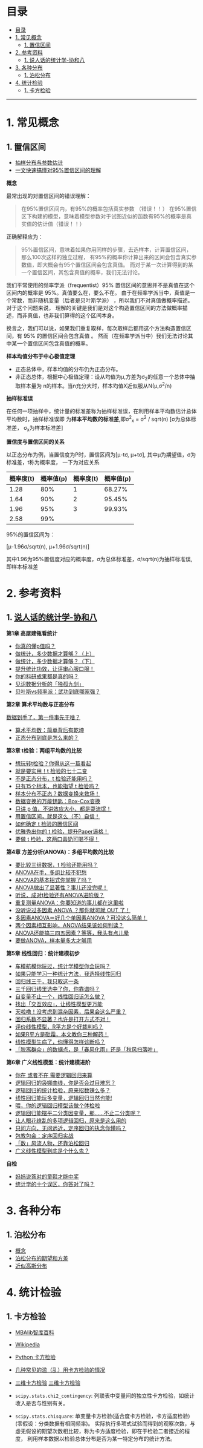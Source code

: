 # 目录

<!--自动插入TOC：https://github.com/ekalinin/github-markdown-toc-->
<!--ts-->
   * [目录](#目录)
   * [1. 常见概念](#1-常见概念)
      * [1. 置信区间](#1-置信区间)
   * [2. 参考资料](#2-参考资料)
      * [1. <a href="https://mp.weixin.qq.com/s/9UQ-dXbP9wuOZ5B_TjDstg" rel="nofollow">说人话的统计学-协和八</a>](#1-说人话的统计学-协和八)
   * [3. 各种分布](#3-各种分布)
      * [1. 泊松分布](#1-泊松分布)
   * [4. 统计检验](#4-统计检验)
      * [1. 卡方检验](#1-卡方检验)

<!-- Added by: luyl, at: 2019-01-29T10:21+08:00 -->

<!--te-->

----

# 1. 常见概念

## 1. 置信区间

* [抽样分布与参数估计](https://wenku.baidu.com/view/df8a35aef90f76c661371ab9.html)
* [一文快速搞懂对95%置信区间的理解](https://blog.csdn.net/pannn0504/article/details/82455934)


**概念**

最常出现的对置信区间的错误理解：

> 在95%置信区间内，有95%的概率包括真实参数  （错误！！）
在95%置信区下构建的模型，意味着模型参数对于试图近似的函数有95%的概率是真实值的估计值（错误！！）

正确解释应为：

> 95%置信区间，意味着如果你用同样的步骤，去选样本，计算置信区间，那么100次这样的独立过程，
有95%的概率你计算出来的区间会包含真实参数值，即大概会有95个置信区间会包含真值。
而对于某一次计算得到的某一个置信区间，其包含真值的概率，我们无法讨论。

我们平常使用的频率学派（frequentist）95% 置信区间的意思并不是真值在这个区间内的概率是 95%。真值要么在，要么不在。
由于在频率学派当中，真值是一个常数，而非随机变量（后者是贝叶斯学派） ，所以我们不对真值做概率描述。对于这个问题来说，
理解的关键是我们是对这个构造置信区间的方法做概率描述，而非真值，也非我们算得的这个区间本身。

换言之，我们可以说，如果我们重复取样，每次取样后都用这个方法构造置信区间，有 95% 的置信区间会包含真值 。
然而（在频率学派当中）我们无法讨论其中某一个置信区间包含真值的概率。


**样本均值分布于中心极值定理**

* 正态总体中，样本均值的分布仍为正态分布。
* 非正态总体，根据中心极值定理：设从均值为μ,方差为σ<sub>2</sub>的任意一个总体中抽取样本量为
n的样本。当n充分大时，样本均值X近似服从N(μ,σ<sup>2</sup>/n)


**抽样标准误**

在任何一项抽样中，统计量的标准差称为抽样标准误，在利用样本平均数估计总体平均数时，抽样标准误即
为**样本平均数的标准差**,即σ<sup>2</sup><sub>x</sub> = σ<sup>2</sup> / sqrt(n)  [σ为总体标准差，
σ<sub>x</sub>为样本标准差]


**置信度与置信区间的关系**

以正态分布为例，当置信度为P时，置信区间为[μ-tσ, μ+tσ], 其中μ为期望值，σ为标准差，t称为概率度，
一下为对应关系

| 概率度(t) | 概率值(p) | 概率度(t) | 概率值(p) |
| ---- | ---- | ---- | ---- |
| 1.28 | 80% | 1 | 68.27% |
| 1.64 | 90% | 2 | 95.45% |
| 1.96 | 95% | 3 | 99.93% |
| 2.58 | 99% |   |        |

95%的置信区间为：

[μ-1.96σ/sqrt(n), μ+1.96σ/sqrt(n)]

其中1.96为95%置信度对应的概率度，σ为总体标准差，σ/sqrt(n)为抽样标准误, 即样本标准差





# 2. 参考资料

## 1. [说人话的统计学-协和八](https://mp.weixin.qq.com/s/9UQ-dXbP9wuOZ5B_TjDstg)

**第1章 高屋建瓴看统计**

* [你真的懂p值吗？](http://mp.weixin.qq.com/s?__biz=MzAxMDA4NjU3OA==&mid=207134405&idx=1&sn=8a4e661a0cd0fad97d869845f2e4b1a2&scene=21#wechat_redirect)
* [做统计，多少数据才算够？（上）](http://mp.weixin.qq.com/s?__biz=MzAxMDA4NjU3OA==&mid=207643438&idx=1&sn=20fbf90250185008f841fffe28bf4e9b&scene=21#wechat_redirect)
* [做统计，多少数据才算够？（下）](http://mp.weixin.qq.com/s?__biz=MzAxMDA4NjU3OA==&mid=207981601&idx=1&sn=ec4235c0df795e858ed99020381473c0&scene=21#wechat_redirect)
* [提升统计功效，让评审心服口服！](http://mp.weixin.qq.com/s?__biz=MzAxMDA4NjU3OA==&mid=208048284&idx=1&sn=ea3e00da596826b6c0b267bca46e4306&scene=21#wechat_redirect)
* [你的科研成果都是真的吗？](http://mp.weixin.qq.com/s?__biz=MzAxMDA4NjU3OA==&mid=208129350&idx=1&sn=734fa50cf19fec17afb7103c11fd6439&scene=21#wechat_redirect)
* [见识数据分析的「独孤九剑」](http://mp.weixin.qq.com/s?__biz=MzAxMDA4NjU3OA==&mid=208295028&idx=1&sn=d22dea627fff86bf0daded79959bd019&scene=21#wechat_redirect)
* [贝叶斯vs频率派：武功到底哪家强？](http://mp.weixin.qq.com/s?__biz=MzAxMDA4NjU3OA==&mid=208453473&idx=1&sn=8d16e540580c3aced266a6c9041f996c&scene=21#wechat_redirect)

**第2章 算术平均数与正态分布**

[数据到手了，第一件事先干啥？](http://mp.weixin.qq.com/s?__biz=MzAxMDA4NjU3OA==&mid=400430409&idx=1&sn=03b30d4122d177650543f50649195ebd&scene=21#wechat_redirect)
* [算术平均数：简单背后有乾坤](http://mp.weixin.qq.com/s?__biz=MzAxMDA4NjU3OA==&mid=400735492&idx=1&sn=dc2b5dae73740cd2841dabf2c420f842&scene=21#wechat_redirect)
* [正态分布到底是怎么来的？](http://mp.weixin.qq.com/s?__biz=MzAxMDA4NjU3OA==&mid=401781634&idx=1&sn=4cbabdb7191b8d49df95f0988943e18b&scene=21#wechat_redirect)

**第3章 t检验：两组平均数的比较**

* [想玩转t检验？你得从这一篇看起](http://mp.weixin.qq.com/s?__biz=MzAxMDA4NjU3OA==&mid=402713181&idx=1&sn=eafb0bd061c6d22fba9582ba230a942c&scene=21#wechat_redirect)
* [就是要实用！t 检验的七十二变](http://mp.weixin.qq.com/s?__biz=MzAxMDA4NjU3OA==&mid=403019527&idx=1&sn=9d279713517f96a204d4541e3ff68023&scene=21#wechat_redirect)
* [不是正态分布，t 检验还能用吗？](http://mp.weixin.qq.com/s?__biz=MzAxMDA4NjU3OA==&mid=403375449&idx=1&sn=2fb2c79f8b272686d3908c38ad03b6b1&scene=21#wechat_redirect)
* [只有15个标本，也能指望 t 检验吗？](http://mp.weixin.qq.com/s?__biz=MzAxMDA4NjU3OA==&mid=403973660&idx=1&sn=e6c513cfde7b47f1c195d401d142f0f2&scene=21#wechat_redirect)
* [样本分布不正态？数据变换来救场！](http://mp.weixin.qq.com/s?__biz=MzAxMDA4NjU3OA==&mid=2652548058&idx=1&sn=35f73ef5a627b20c1fd29e3eb3ed8b33&scene=21#wechat_redirect)
* [数据变换的万能钥匙：Box-Cox变换](http://mp.weixin.qq.com/s?__biz=MzAxMDA4NjU3OA==&mid=2652548109&idx=1&sn=0fdd23615447ee8ec27900dbb33a0026&scene=21#wechat_redirect)
* [只讲 p 值，不讲效应大小，都是耍流氓！](http://mp.weixin.qq.com/s?__biz=MzAxMDA4NjU3OA==&mid=2652548670&idx=1&sn=93eb1ce6a6b97c21247108db2a868361&scene=21#wechat_redirect)
* [用置信区间，就是这么（不）自信！](http://mp.weixin.qq.com/s?__biz=MzAxMDA4NjU3OA==&mid=2652549146&idx=1&sn=94f80df33a0ff425c9884971645a33be&scene=21#wechat_redirect)
* [如何确定 t 检验的置信区间](http://mp.weixin.qq.com/s?__biz=MzAxMDA4NjU3OA==&mid=2652549198&idx=2&sn=b27598a5f93c9d4957c1287be799b374&scene=21#wechat_redirect)
* [优雅秀出你的 t 检验，提升Paper逼格！](http://mp.weixin.qq.com/s?__biz=MzAxMDA4NjU3OA==&mid=2652549367&idx=1&sn=6a32c3a96bbf885ebd81c7dd4c52783e&scene=21#wechat_redirect)
* [要做 t 检验，这两口毒奶可喝不得！](http://mp.weixin.qq.com/s?__biz=MzAxMDA4NjU3OA==&mid=2652549476&idx=1&sn=d571ebf331f5ad08413f9e9a57c73b3c&scene=21#wechat_redirect)

**第4章 方差分析(ANOVA)：多组平均数的比较**

* [要比较三组数据，t 检验还能用吗？](http://mp.weixin.qq.com/s?__biz=MzAxMDA4NjU3OA==&mid=2652549639&idx=1&sn=877daad6e64e689dfb72b8ab7b95bb18&scene=21#wechat_redirect)
* [ANOVA在手，多组比较不犯愁](http://mp.weixin.qq.com/s?__biz=MzAxMDA4NjU3OA==&mid=2652549791&idx=1&sn=e7079f101ccc4ca5a2f9899d163d2e60&scene=21#wechat_redirect)
* [ANOVA的基本招式你掌握了吗？](http://mp.weixin.qq.com/s?__biz=MzAxMDA4NjU3OA==&mid=2652549926&idx=1&sn=7dc7d10bd57a8833ebe67a2e33f7f0dd&chksm=80bba2fbb7cc2bedc1d37f5b35e2b581479c327bf0edb1a5b39392027c7ee977c8644c8eca7d&scene=21#wechat_redirect)
* [ANOVA做出了显著性？事儿还没完呢！](http://mp.weixin.qq.com/s?__biz=MzAxMDA4NjU3OA==&mid=2652550143&idx=1&sn=c3ee5aafdf9404bba3abeb3386ef9f83&chksm=80bba222b7cc2b3436e6e9b5509055d1387ad21eb89c24b26d571452fdfb56cfbeb0e93c011e&scene=21#wechat_redirect)
* [听说，成对t检验还有ANOVA进阶版？](http://mp.weixin.qq.com/s?__biz=MzAxMDA4NjU3OA==&mid=2652550306&idx=1&sn=394f7597b8e80f5a20877923094b7663&chksm=80bba57fb7cc2c6979d94982d4e4b10a24c66434ba6ece4deb5a22fe4047720d21f6c0a8cdbc&scene=21#wechat_redirect)
* [重复测量ANOVA：你要知道的事儿都在这里啦](http://mp.weixin.qq.com/s?__biz=MzAxMDA4NjU3OA==&mid=2652550550&idx=1&sn=f86f766ec2b5b883232317fabfb8055b&chksm=80bba44bb7cc2d5dc6b6e222f24c4d63f65cb4570771b30b9c4aee8cae6a9abb5ecd39e39008&scene=21#wechat_redirect)
* [没听说过多因素 ANOVA ？那你就可就 OUT 了！](http://mp.weixin.qq.com/s?__biz=MzAxMDA4NjU3OA==&mid=2652550743&idx=1&sn=189408e5db94d3242b599596dd4130cc&chksm=80bba78ab7cc2e9cae8f64f2a69e617efb807899656c1c1156de645ae7a36cb5e2d643b355e4&scene=21#wechat_redirect)
* [多因素ANOVA＝好几个单因素ANOVA？可没这么简单！](http://mp.weixin.qq.com/s?__biz=MzAxMDA4NjU3OA==&mid=2652550964&idx=1&sn=1cda6ec54d40aa21c992e7ea61e661ff&chksm=80bba6e9b7cc2fff85ed20d3d7ca637deb2db4c7f8c663f61b6bfeac84aaae0d843395ca3473&scene=21#wechat_redirect)
* [两个因素相互影响，ANOVA结果该如何判读？](http://mp.weixin.qq.com/s?__biz=MzAxMDA4NjU3OA==&mid=2652551172&idx=1&sn=4dd852c9460b84e19ccd127ebf34c9ec&chksm=80bba9d9b7cc20cf9726b22576744dc6685065377942977b61a6145fe0952600f8f3c71d8b68&scene=21#wechat_redirect)
* [ANOVA还能搞三四五因素？等等，我头有点儿晕](http://mp.weixin.qq.com/s?__biz=MzAxMDA4NjU3OA==&mid=2652551457&idx=1&sn=be0f338c2e815b770a59f5448416b072&chksm=80bba8fcb7cc21ea085e4c83164b8cd6025f46bf74ab950c861d9fcf3c3b994f04d404b5e2d3&scene=21#wechat_redirect)
* [要做ANOVA，样本量多大才够用](http://mp.weixin.qq.com/s?__biz=MzAxMDA4NjU3OA==&mid=2652551560&idx=1&sn=3d30bf3068bc9fe0f26692d50c038a5a&chksm=80bba855b7cc2143ec7575a46dff0dda8e773e040bc1b8f37fc2c4c47fd19e6f25acc9aa873a&scene=21#wechat_redirect)

**第5章 线性回归：统计建模初步**

* [车模航模你玩过，统计学模型你会玩吗？](http://mp.weixin.qq.com/s?__biz=MzAxMDA4NjU3OA==&mid=2652551691&idx=1&sn=ae8993277c68a1f660c0fbeb81f1b7ef&chksm=80bbabd6b7cc22c0b63ef0ef1e541a59003d10241cba7687ea26eb2b8640371782e514ed927e&scene=21#wechat_redirect)
* [如果只能学习一种统计方法，我选择线性回归](http://mp.weixin.qq.com/s?__biz=MzAxMDA4NjU3OA==&mid=2652551811&idx=1&sn=d441953a14d4a09be4c62f982924f3bb&chksm=80bbab5eb7cc224832626ff58860f72a3fd93e7407d5c04285d2c9574306183667a779f22a1c&scene=21#wechat_redirect)
* [回归线三千，我只取这一条](http://mp.weixin.qq.com/s?__biz=MzAxMDA4NjU3OA==&mid=2652552010&idx=1&sn=cdaf7103bb6bdb81d3e65ce5a5d65610&chksm=80bbaa97b7cc2381a7d17dd2b878df07809507377f60093dde7f90533391840d6083c0274b6f&scene=21#wechat_redirect)
* [三千回归线里选中了你，你靠谱吗？](http://mp.weixin.qq.com/s?__biz=MzAxMDA4NjU3OA==&mid=2652552220&idx=1&sn=717e5c741d6e9ce30c255975bb94cfd8&chksm=80bbadc1b7cc24d75a4d57539d0da20e1c23963b49622d8fa4cfc27d3b595cebc4812a7b03a2&scene=21#wechat_redirect)
* [自变量不止一个，线性回归该怎么做？](http://mp.weixin.qq.com/s?__biz=MzAxMDA4NjU3OA==&mid=2652552402&idx=1&sn=e2096d4e2763e019d7d735efa9e010f7&chksm=80bbad0fb7cc2419afc931720e3abc48ce608a0c11e978163983f95542e54377a5f4ff1ba467&scene=21#wechat_redirect)
* [找出「交互效应」，让线性模型更万能](http://mp.weixin.qq.com/s?__biz=MzAxMDA4NjU3OA==&mid=2652552648&idx=1&sn=aa0dfdf3adac2e5ff4a7c7ffad0bfaee&chksm=80bbac15b7cc2503a308fd8827a83b55ec94db24a67265e7907f08a2fccf2f09e33ec88018a7&scene=21#wechat_redirect)
* [天啦噜！没考虑到混杂因素，后果会这么严重？](http://mp.weixin.qq.com/s?__biz=MzAxMDA4NjU3OA==&mid=2652552738&idx=1&sn=da201510bafb95b2f4156b04694a0cc3&chksm=80bbafffb7cc26e95bd08befdc70f2f5e245a7de84df55bffdb23a2d6b2c49789a6531549aa4&scene=21#wechat_redirect)
* [回归系数不显著？也许是打开方式不对！](http://mp.weixin.qq.com/s?__biz=MzAxMDA4NjU3OA==&mid=2652552927&idx=1&sn=243075854a7d9c428a9c81ff196d005c&chksm=80bbaf02b7cc2614607329bcfa335e9eeb01b708a074a35270474fde64ed83c1002b761083e6&scene=21#wechat_redirect)
* [评价线性模型，R平方是个好裁判吗？](http://mp.weixin.qq.com/s?__biz=MzAxMDA4NjU3OA==&mid=2652553119&idx=1&sn=d7ed15b0516269b74457afb05fe92ae1&chksm=80bbae42b7cc275469485a52d8b1a7daf94f09aa319dd138fc2732eadf72be9eb3e0a478f044&scene=21#wechat_redirect)
* [如果R平方是砒霜，本文教你三种解药！](http://mp.weixin.qq.com/s?__biz=MzAxMDA4NjU3OA==&mid=2652553213&idx=1&sn=e3b41220fd001f33964168cc9b0aebe4&chksm=80bbae20b7cc2736c231d9409ff2f8b33397d9df773356ef38ed1d2e07b96fb8bd63e2d9b607&scene=21#wechat_redirect)
* [线性模型生病了，你懂得怎样诊断吗？](https://mp.weixin.qq.com/s?__biz=MzAxMDA4NjU3OA==&mid=2652553278&idx=1&sn=911872deb951e3cb2df16f5a422a1517&chksm=80bbd1e3b7cc58f580c4e4aa9c66054ad7baa841f8222fc3ab99ba24d1798d300936de1c24a9&scene=21#wechat_redirect)
* [「脱离群众」的数据点，是「春风化雨」还是「秋风扫落叶」](https://mp.weixin.qq.com/s?__biz=MzAxMDA4NjU3OA==&mid=2652553348&idx=1&sn=e48000f41aad9e8b011cd142a6d90adb&chksm=80bbd159b7cc584f50c1379ce244c48a57028dfa4e8e2c99045c5c47da8efe2e0e0492c4c7fb&scene=21#wechat_redirect)

**第6章 广义线性模型：统计建模进阶**

* [你在 或者不在 需要逻辑回归来算](https://mp.weixin.qq.com/s?__biz=MzAxMDA4NjU3OA==&amp;mid=2652553458&amp;idx=1&amp;sn=cd3eafdf82243346642fe57234d64d73&amp;chksm=80bbd12fb7cc58394bea5b4ca24dead48d9def51a9f0ad20aa89458d14be944c83ceb51ab72e&scene=21#wechat_redirect)
* [逻辑回归的袅娜曲线，你是否会过目难忘？](https://mp.weixin.qq.com/s?__biz=MzAxMDA4NjU3OA==&mid=2652553605&idx=1&sn=048729536703ad7ec08032b0a7d15ff4&scene=21#wechat_redirect)
* [逻辑回归的统计检验，原来招数辣么多？](http://mp.weixin.qq.com/s?__biz=MzAxMDA4NjU3OA==&mid=2652554118&idx=2&sn=e14d82806e74fb37f3acfdb6c6d13aee&chksm=80bbd25bb7cc5b4d692c18ba181060b7e59f2a80b71683478da797a1314add1949a48486daad&scene=21#wechat_redirect)
* [线性回归能玩多变量，逻辑回归当然也能!](http://mp.weixin.qq.com/s?__biz=MzAxMDA4NjU3OA==&mid=2652554118&idx=1&sn=422b68cd453032109bea73a37496793b&chksm=80bbd25bb7cc5b4d7e6cd9c6aad28e180f721fa65c1dd1b21858e4c46c0c854d4f22d9442f2b&scene=21#wechat_redirect)
* [喂，你的逻辑回归模型该做个体检啦](http://mp.weixin.qq.com/s?__biz=MzAxMDA4NjU3OA==&mid=2652554302&idx=1&sn=085df8a05c5f51847ae94151e85e2d25&chksm=80bbd5e3b7cc5cf55fcfa83d3584869d3c32c633885af53f59d029e2fe636c15b225d3455f93&scene=21#wechat_redirect)
* [逻辑回归能摆平二分类因变量，那……不止二分类呢？](http://mp.weixin.qq.com/s?__biz=MzAxMDA4NjU3OA==&mid=2652554469&idx=1&sn=6f06c3485f31bbacf66616848bbf4295&chksm=80bbd538b7cc5c2e7f118601387af4d7606f1b92df0979e338abb339d20a0743c799d8846d9f&scene=21#wechat_redirect)
* [让人眼花缭乱的多项逻辑回归，原来是这么用的](http://mp.weixin.qq.com/s?__biz=MzAxMDA4NjU3OA==&mid=2652554542&idx=1&sn=c28757c48aecb04b099fcedc229cc7a9&chksm=80bbd4f3b7cc5de5cfe95901d8142925f32baccc1624dc10c884ed79fa7dd1c8992dbbbd72ae&scene=21#wechat_redirect)
* [只问方向，无问远近，定序回归的执念你懂吗？](http://mp.weixin.qq.com/s?__biz=MzAxMDA4NjU3OA==&mid=2652554613&idx=1&sn=e7ad742318c22bb7a251880768f7e4c1&chksm=80bbd4a8b7cc5dbee17bbfe90c850b5bafa28ea89ea2beb010af590dc66c75e88d99367753af&scene=21#wechat_redirect)
* [包教包会：定序回归实战](http://mp.weixin.qq.com/s?__biz=MzAxMDA4NjU3OA==&mid=2652554707&idx=1&sn=d5103ca376456d79d233c5526182e6e0&chksm=80bbd40eb7cc5d186992f93842d8d94d968da5715d82047a3158b13fe595c7d5ef9998fa5550&scene=21#wechat_redirect)
* [「数」风流人物，还靠泊松回归](http://mp.weixin.qq.com/s?__biz=MzAxMDA4NjU3OA==&mid=2652554788&idx=1&sn=14d43bcf154646a2f2f1483b73ce104d&chksm=80bbd7f9b7cc5eefe1acea860cb7568be0d12d770b0cc1896996717aa9fc5a773e115c99076a&scene=21#wechat_redirect)
* [广义线性模型到底是个什么鬼？](http://mp.weixin.qq.com/s?__biz=MzAxMDA4NjU3OA==&mid=2652554925&idx=1&sn=c8ee808dfcca76afb9f39178fabfbf66&chksm=80bbd770b7cc5e6697f9aed47680ec241cbaa0c9028e7327a19c939562b6e3cd55b4b1a34463&scene=21#wechat_redirect)

**自检**

* [妈妈说答对的童鞋才能中奖](http://mp.weixin.qq.com/s?__biz=MzAxMDA4NjU3OA==&mid=208295028&idx=2&sn=a403c7f96021fed41edd3084b5a50f50&scene=21#wechat_redirect)
* [统计学的十个误区，你答对了吗？](http://mp.weixin.qq.com/s?__biz=MzAxMDA4NjU3OA==&mid=208453473&idx=2&sn=05bd3906de45598dd8f05584e39f352e&scene=21#wechat_redirect)


# 3. 各种分布

## 1. 泊松分布

* [概念](https://blog.csdn.net/hhtnan/article/details/62045872)
* [泊松分布的期望和方差](https://baike.baidu.com/item/%E6%B3%8A%E6%9D%BE%E5%88%86%E5%B8%83/1442110?fr=aladdin)
* [近似高斯分布](https://www.ppkao.com/tiku/shiti/5520985.html)


# 4. 统计检验

## 1. 卡方检验

* [MBAlib智库百科](https://wiki.mbalib.com/wiki/%E5%8D%A1%E6%96%B9%E6%A3%80%E9%AA%8C)
* [Wikipedia](https://zh.wikipedia.org/wiki/%E5%8D%A1%E6%96%B9%E6%A3%80%E9%AA%8C)
* [Python 卡方检验](https://blog.csdn.net/kk185800961/article/details/79054968)
* [几种常见的滥（乱）用卡方检验的情况](http://paper.dxy.cn/article/78383)
* [三维卡方检验](http://www.dxy.cn/bbs/thread/28440824#28440824) [三维卡方检验](http://www.dxy.cn/bbs/topic/25248045)

* `scipy.stats.chi2_contingency`: 列联表中变量间的独立性卡方检验，如统计收入是否与性别有关。
* `scipy.stats.chisquare`: 单变量卡方检验(适合度卡方检验，卡方适度检验) (零假设：分类数据有相同频率)。
实际执行多项式试验而得到的观察次数，与虚无假设的期望次数相比较，称为卡方适度检验，即在于检验二者接近的程度，
利用样本数据以检验总体分布是否为某一特定分布的统计方法。
